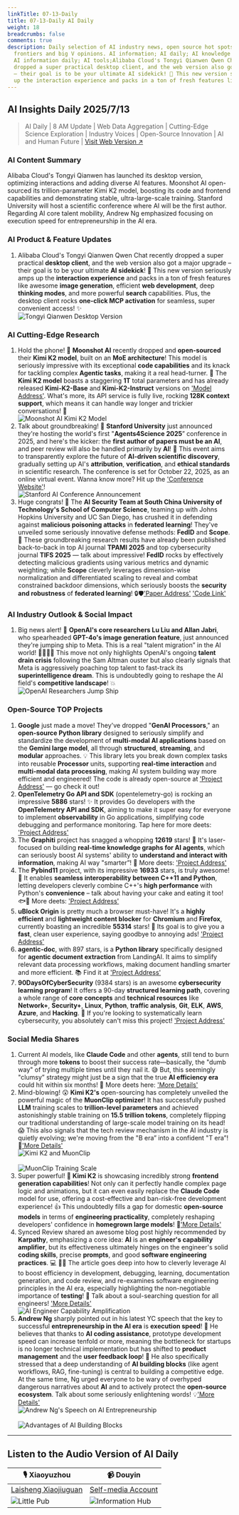 ```yaml
---
linkTitle: 07-13-Daily
title: 07-13-Daily AI Daily
weight: 18
breadcrumbs: false
comments: true
description: Daily selection of AI industry news, open source hot spots, academic
  frontiers and big V opinions. AI information; AI daily; AI knowledge base; AI tutorials;
  AI information daily; AI tools;Alibaba Cloud's Tongyi Qianwen Qwen Chat recently
  dropped a super practical desktop client, and the web version also got a major upgrade
  – their goal is to be your ultimate AI sidekick! 🚀 This new version seriously amps
  up the interaction experience and packs in a ton of fresh features like aweso...
---
```

## AI Insights Daily 2025/7/13

> AI Daily | 8 AM Update | Web Data Aggregation | Cutting-Edge Science Exploration | Industry Voices | Open-Source Innovation | AI and Human Future | [Visit Web Version ↗️](https://ai.hubtoday.app/)

### **AI Content Summary**

Alibaba Cloud's Tongyi Qianwen has launched its desktop version, optimizing interactions and adding diverse AI features.
Moonshot AI open-sourced its trillion-parameter Kimi K2 model, boosting its code and frontend capabilities and demonstrating stable, ultra-large-scale training.
Stanford University will host a scientific conference where AI will be the first author. Regarding AI core talent mobility, Andrew Ng emphasized focusing on execution speed for entrepreneurship in the AI era.

### **AI Product & Feature Updates**

1.  Alibaba Cloud's Tongyi Qianwen Qwen Chat recently dropped a super practical **desktop client**, and the web version also got a major upgrade – their goal is to be your ultimate **AI sidekick**! 🚀 This new version seriously amps up the **interaction experience** and packs in a ton of fresh features like awesome **image generation**, efficient **web development**, deep **thinking modes**, and more powerful **search** capabilities. Plus, the desktop client rocks **one-click MCP activation** for seamless, super convenient access! ✨
    <br/> ![Tongyi Qianwen Desktop Version](https://cdn.jsdmirror.com/gh/justlovemaki/imagehub@main/images/2025/07/news_01k022cqxvef0ve097ss3p86e0.avif) <br/>

### **AI Cutting-Edge Research**

1.  Hold the phone! 🚀 **Moonshot AI** recently dropped and **open-sourced** their **Kimi K2 model**, built on an **MoE architecture**! This model is seriously impressive with its exceptional **code capabilities** and its knack for tackling complex **Agentic tasks**, making it a real head-turner. 🎉 The **Kimi K2 model** boasts a staggering **1T** total parameters and has already released **Kimi-K2-Base** and **Kimi-K2-Instruct** versions on ['Model Address'](https://huggingface.co/collections/moonshotai/kimi-k2-6871243b990f2af5ba60617d). What's more, its API service is fully live, rocking **128K context support**, which means it can handle way longer and trickier conversations! 🤯
    <br/> ![Moonshot AI Kimi K2 Model](https://cdn.jsdmirror.com/gh/justlovemaki/imagehub@main/images/2025/07/news_01k022csaffa1sa7fbbc73ee16.avif) <br/>
2.  Talk about groundbreaking! 🤯 **Stanford University** just announced they're hosting the world's first "**Agents4Science 2025**” conference in 2025, and here's the kicker: the **first author of papers must be an AI**, and peer review will also be handled primarily by **AI**! 🤖 This event aims to transparently explore the future of **AI-driven scientific discovery**, gradually setting up AI's **attribution**, **verification**, and **ethical standards** in scientific research. The conference is set for October 22, 2025, as an online virtual event. Wanna know more? Hit up the ['Conference Website'](https://agents4science.stanford.edu)!
    <br/> ![Stanford AI Conference Announcement](https://cdn.jsdmirror.com/gh/justlovemaki/imagehub@main/images/2025/07/news_01k022cv1vfvct7q3336dx9yhs.avif) <br/>
3.  Huge congrats! 🎉 The **AI Security Team at South China University of Technology's School of Computer Science**, teaming up with Johns Hopkins University and UC San Diego, has crushed it in defending against **malicious poisoning attacks** in **federated learning**! They've unveiled some seriously innovative defense methods: **FedID** and **Scope**. 🙌 These groundbreaking research results have already been published back-to-back in top AI journal **TPAMI 2025** and top cybersecurity journal **TIFS 2025** — talk about impressive! **FedID** rocks by effectively detecting malicious gradients using various metrics and dynamic weighting; while **Scope** cleverly leverages dimension-wise normalization and differentiated scaling to reveal and combat constrained backdoor dimensions, which seriously boosts the **security and robustness** of **federated learning**! 🔒🛡️['Paper Address'](https://ieeexplore.ieee.org/document/11045524) ['Code Link'](https://github.com/siquanhuang/Multi-metrics_against_backdoors_in_FL)

### **AI Industry Outlook & Social Impact**

1.  Big news alert! 🚨 **OpenAI's core researchers Lu Liu and Allan Jabri**, who spearheaded **GPT-4o's image generation feature**, just announced they're jumping ship to Meta. This is a real "talent migration” in the AI world! 🚶‍♀️🚶‍♂️ This move not only highlights OpenAI's ongoing **talent drain crisis** following the Sam Altman ouster but also clearly signals that Meta is aggressively poaching top talent to fast-track its **superintelligence dream**. This is undoubtedly going to reshape the AI field's **competitive landscape**! 💥
    <br/> ![OpenAI Researchers Jump Ship](https://cdn.jsdmirror.com/gh/justlovemaki/imagehub@main/images/2025/07/news_01k022cwswejm8368sar3mf00x.avif) <br/>

### **Open-Source TOP Projects**

1.  **Google** just made a move! They've dropped "**GenAI Processors**," an **open-source Python library** designed to seriously simplify and standardize the development of **multi-modal AI applications** based on the **Gemini large model**, all through **structured**, **streaming**, and **modular** approaches. 💡 This library lets you break down complex tasks into reusable **Processor** units, supporting **real-time interaction** and **multi-modal data processing**, making AI system building way more efficient and engineered! The code is already open-source at ['Project Address'](https://github.com/google-gemini/genai-processors) — go check it out!
2.  **OpenTelemetry Go API and SDK** (opentelemetry-go) is rocking an impressive **5886** stars! ✨ It provides Go developers with the **OpenTelemetry API and SDK**, aiming to make it super easy for everyone to implement **observability** in Go applications, simplifying code debugging and performance monitoring. Tap here for more deets: ['Project Address'](https://github.com/open-telemetry/opentelemetry-go)
3.  The **Graphiti** project has snagged a whopping **12619** stars! 🌟 It's laser-focused on building **real-time knowledge graphs for AI agents**, which can seriously boost AI systems' ability to **understand and interact with information**, making AI way "smarter”! 🤖 More deets: ['Project Address'](https://github.com/getzep/graphiti)
4.  The **Pybind11** project, with its impressive **16933** stars, is truly awesome! 💫 It enables **seamless interoperability between C++11 and Python**, letting developers cleverly combine C++'s **high performance** with Python's **convenience** – talk about having your cake and eating it too! 🐟🐻 More deets: ['Project Address'](https://github.com/pybind/pybind11)
5.  **uBlock Origin** is pretty much a browser must-have! It's a **highly efficient** and **lightweight content blocker** for **Chromium** and **Firefox**, currently boasting an incredible **55314** stars! 🌟 Its goal is to give you a **fast**, clean user experience, saying goodbye to annoying ads! ['Project Address'](https://github.com/gorhill/uBlock)
6.  **agentic-doc**, with 897 stars, is a **Python library** specifically designed for **agentic document extraction** from LandingAI. It aims to simplify relevant data processing workflows, making document handling smarter and more efficient. 📚 Find it at ['Project Address'](https://github.com/landing-ai/agentic-doc)
7.  **90DaysOfCyberSecurity** (9384 stars) is an awesome **cybersecurity learning program**! It offers a 90-day **structured learning path**, covering a whole range of **core concepts** and **technical resources** like **Network+**, **Security+**, **Linux**, **Python**, **traffic analysis**, **Git**, **ELK**, **AWS**, **Azure**, and **Hacking**. 🔐 If you're looking to systematically learn cybersecurity, you absolutely can't miss this project! ['Project Address'](https://github.com/farhanashrafdev/90DaysOfCyberSecurity)

### **Social Media Shares**

1.  Current AI models, like **Claude Code** and other **agents**, still tend to burn through more **tokens** to boost their success rate—basically, the "dumb way" of trying multiple times until they nail it. 😅 But, this seemingly "clumsy” strategy might just be a sign that the true **AI efficiency era** could hit within six months! 🤯 More deets here: ['More Details'](https://x.com/Yangyixxxx/status/1944029058171314602)
2.  Mind-blowing! 😲 **Kimi K2's** open-sourcing has completely unveiled the powerful magic of the **MuonClip optimizer**! It has successfully pushed **LLM** training scales to **trillion-level parameters** and achieved astonishingly stable training on **15.5 trillion tokens**, completely flipping our traditional understanding of large-scale model training on its head! 😱 This also signals that the tech review mechanism in the AI industry is quietly evolving; we're moving from the "B era” into a confident "T era”! 🚀['More Details'](https://x.com/op7418/status/1943993841402753123)
    <br/> ![Kimi K2 and MuonClip](https://cdn.jsdmirror.com/gh/justlovemaki/imagehub@main/images/2025/07/news_01k022cyzrfn3bjgw7bmhm1j77.avif) <br/>
    <br/> ![MuonClip Training Scale](https://cdn.jsdmirror.com/gh/justlovemaki/imagehub@main/images/2025/07/news_01k022d16aebfa5wkdhrrg941x.avif) <br/>
3.  Super powerful! 🤯 **Kimi K2** is showcasing incredibly strong **frontend generation capabilities**! Not only can it perfectly handle complex page logic and animations, but it can even easily replace the **Claude Code** model for use, offering a cost-effective and ban-risk-free development experience! 👍 This undoubtedly fills a gap for domestic **open-source models** in terms of **engineering practicality**, completely reshaping developers' confidence in **homegrown large models**! 💪['More Details'](https://m.okjike.com/originalPosts/687203b9e81ba2a179da0925)
4.  Synced Review shared an awesome blog post highly recommended by **Karpathy**, emphasizing a core idea: **AI** is an **engineer's capability amplifier**, but its effectiveness ultimately hinges on the engineer's solid **coding skills**, precise **prompts**, and good **software engineering practices**. 💻 👨‍💻 The article goes deep into how to cleverly leverage AI to boost efficiency in development, debugging, learning, documentation generation, and code review, and re-examines software engineering principles in the AI era, especially highlighting the non-negotiable importance of **testing**! 🤔 Talk about a soul-searching question for all engineers! ['More Details'](https://x.com/hongming731/status/1943857272964493417)
    <br/> ![AI Engineer Capability Amplification](https://cdn.jsdmirror.com/gh/justlovemaki/imagehub@main/images/2025/07/news_01k022d2s9f35a4rwchg7k0n2x.avif) <br/>
5.  **Andrew Ng** sharply pointed out in his latest YC speech that the key to successful **entrepreneurship in the AI era** is **execution speed**! 🚀 He believes that thanks to **AI coding assistance**, prototype development speed can increase tenfold or more, meaning the bottleneck for startups is no longer technical implementation but has shifted to **product management** and the **user feedback loop**! 🔄 He also specifically stressed that a deep understanding of **AI building blocks** (like agent workflows, RAG, fine-tuning) is central to building a competitive edge. At the same time, Ng urged everyone to be wary of overhyped dangerous narratives about **AI** and to actively protect the **open-source ecosystem**. Talk about some seriously enlightening words! 💡['More Details'](https://x.com/hongming731/status/1943856893124129024)
    <br/> ![Andrew Ng's Speech on AI Entrepreneurship](https://cdn.jsdmirror.com/gh/justlovemaki/imagehub@main/images/2025/07/news_01k022d4djf86vs0zq0cwjgdjm.avif) <br/>
    <br/> ![Advantages of AI Building Blocks](https://cdn.jsdmirror.com/gh/justlovemaki/imagehub@main/images/2025/07/news_01k022d5ywew9a48mkvy70h1ev.avif) <br/>

---

## **Listen to the Audio Version of AI Daily**

| 🎙️ **Xiaoyuzhou** | 📹 **Douyin** |
| --- | --- |
| [Laisheng Xiaojiuguan](https://www.xiaoyuzhoufm.com/podcast/683c62b7c1ca9cf575a5030e) | [Self-media Account](https://www.douyin.com/user/MS4wLjABAAAAwpwqPQlu38sO38VyWgw9ZjDEnN4bMR5j8x111UxpseHR9DpB6-CveI5KRXOWuFwG) |
| ![Little Pub](https://cdn.jsdmirror.com/gh/justlovemaki/imagehub@main/logo/f959f7984e9163fc50d3941d79a7f262.md.png) | ![Information Hub](https://cdn.jsdmirror.com/gh/justlovemaki/imagehub@main/logo/7fc30805eeb831e1e2baa3a240683ca3.md.png) |